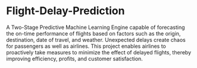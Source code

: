 # Flight-Delay-Prediction
A Two-Stage Predictive Machine Learning Engine capable of forecasting the on-time performance of flights based on factors such as the origin, destination, date of travel, and weather. Unexpected delays create chaos for passengers as well as airlines. This project enables airlines to proactively take measures to minimize the effect of delayed flights, thereby improving efficiency, profits, and customer satisfaction.

